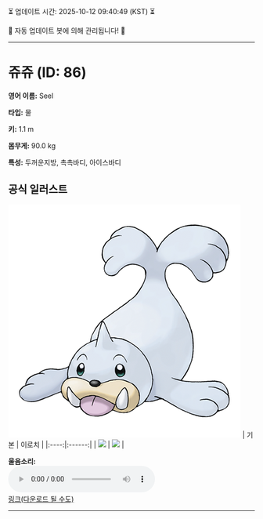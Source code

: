 
⏳ 업데이트 시간: 2025-10-12 09:40:49 (KST) ⏳

🤖 자동 업데이트 봇에 의해 관리됩니다! 🤖

---

# 쥬쥬 (ID: 86)
**영어 이름:** Seel

**타입:** 물

**키:** 1.1 m

**몸무게:** 90.0 kg

**특성:** 두꺼운지방, 촉촉바디, 아이스바디

## 공식 일러스트
![](https://raw.githubusercontent.com/PokeAPI/sprites/master/sprites/pokemon/other/official-artwork/86.png)
| 기본 | 이로치 |
|:----:|:------:|
| <img src="http://play.pokemonshowdown.com/sprites/ani/seel.gif" width="200"> | <img src="http://play.pokemonshowdown.com/sprites/ani-shiny/seel.gif" width="200"> |

**울음소리:**<br><audio controls src="https://raw.githubusercontent.com/PokeAPI/cries/main/cries/pokemon/latest/86.ogg"></audio><br> [링크(다운로드 될 수도)](https://raw.githubusercontent.com/PokeAPI/cries/main/cries/pokemon/latest/86.ogg)


---
